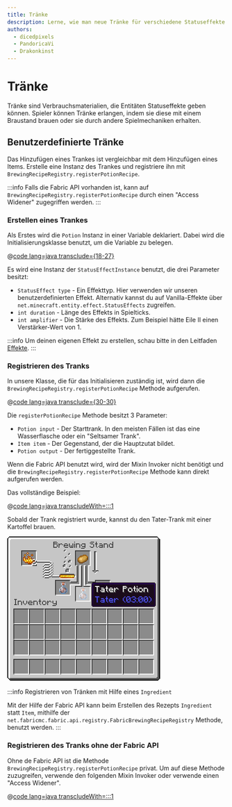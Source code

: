 ```yaml
---
title: Tränke
description: Lerne, wie man neue Tränke für verschiedene Statuseffekte hinzufügt.
authors:
  - dicedpixels
  - PandoricaVi
  - Drakonkinst
---
```


# Tränke

Tränke sind Verbrauchsmaterialien, die Entitäten Statuseffekte geben können. Spieler können Tränke erlangen, indem sie diese mit einem Braustand brauen oder sie durch andere Spielmechaniken erhalten.

## Benutzerdefinierte Tränke

Das Hinzufügen eines Trankes ist vergleichbar mit dem Hinzufügen eines Items. Erstelle eine Instanz des Trankes und registriere ihn mit `BrewingRecipeRegistry.registerPotionRecipe`.

:::info
Falls die Fabric API vorhanden ist, kann auf `BrewingRecipeRegistry.registerPotionRecipe` durch einen "Access Widener" zugegriffen werden.
:::

### Erstellen eines Trankes

Als Erstes wird die `Potion` Instanz in einer Variable deklariert. Dabei wird die Initialisierungsklasse benutzt, um die Variable zu belegen.

@[code lang=java transclude={18-27}](@/reference/latest/src/main/java/com/example/docs/potion/FabricDocsReferencePotions.java)

Es wird eine Instanz der `StatusEffectInstance` benutzt, die drei Parameter besitzt:

- `StatusEffect type` - Ein Effekttyp. Hier verwenden wir unseren benutzerdefinierten Effekt. Alternativ kannst du auf Vanilla-Effekte über `net.minecraft.entity.effect.StatusEffects` zugreifen.
- `int duration` - Länge des Effekts in Spielticks.
- `int amplifier` - Die Stärke des Effekts. Zum Beispiel hätte Eile II einen Verstärker-Wert von 1.

:::info
Um deinen eigenen Effekt zu erstellen, schau bitte in den Leitfaden [Effekte](../entities/effects.md).
:::

### Registrieren des Tranks

In unsere Klasse, die für das Initialisieren zuständig ist, wird dann die `BrewingRecipeRegistry.registerPotionRecipe` Methode aufgerufen.

@[code lang=java transclude={30-30}](@/reference/latest/src/main/java/com/example/docs/potion/FabricDocsReferencePotions.java)

Die `registerPotionRecipe` Methode besitzt 3 Parameter:

- `Potion input` - Der Starttrank. In den meisten Fällen ist das eine Wasserflasche oder ein "Seltsamer Trank".
- `Item item` - Der Gegenstand, der die Hauptzutat bildet.
- `Potion output` - Der fertiggestellte Trank.

Wenn die Fabric API benutzt wird, wird der Mixin Invoker nicht benötigt und die `BrewingRecipeRegistry.registerPotionRecipe` Methode kann direkt aufgerufen werden.

Das vollständige Beispiel:

@[code lang=java transcludeWith=:::1](@/reference/latest/src/main/java/com/example/docs/potion/FabricDocsReferencePotions.java)

Sobald der Trank registriert wurde, kannst du den Tater-Trank mit einer Kartoffel brauen.

![Effekt im Inventar eines Spielers](/assets/develop/tater-potion.png)

:::info Registrieren von Tränken mit Hilfe eines `Ingredient`

Mit der Hilfe der Fabric API kann beim Erstellen des Rezepts `Ingredient` statt `Item`, mithilfe der `
net.fabricmc.fabric.api.registry.FabricBrewingRecipeRegistry` Methode, benutzt werden.
:::

### Registrieren des Tranks ohne der Fabric API

Ohne de Fabric API ist die Methode `BrewingRecipeRegistry.registerPotionRecipe` privat. Um auf diese Methode zuzugreifen, verwende den folgenden Mixin Invoker oder verwende einen "Access Widener".

@[code lang=java transcludeWith=:::1](@/reference/latest/src/main/java/com/example/docs/mixin/potion/BrewingRecipeRegistryInvoker.java)
